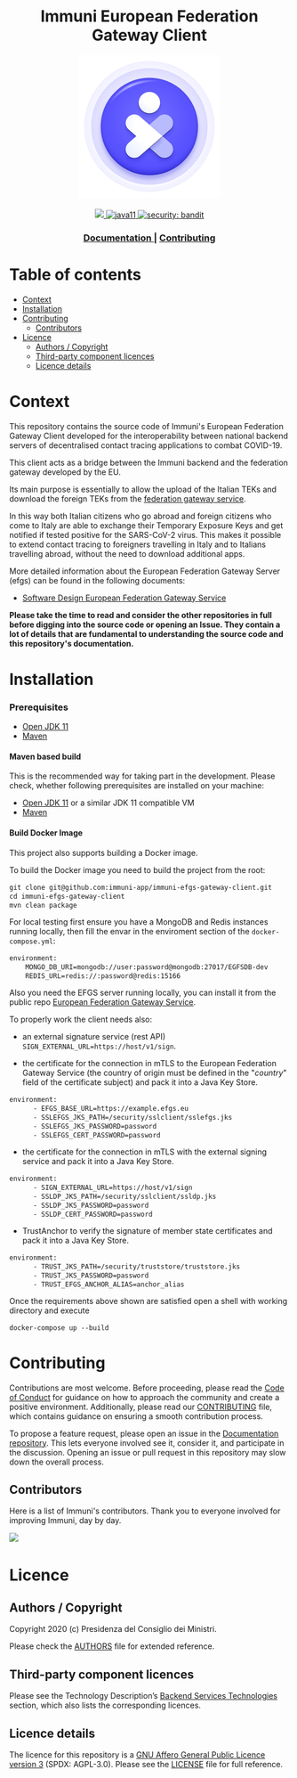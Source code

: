 <h1 align="center">Immuni European Federation Gateway Client</h1>

<div align="center">
<img width="256" height="256" src="img/logo.png">
</div>

<br />
<div align="center">
    <!-- CoC -->
    <a href="CODE_OF_CONDUCT.md">
      <img src="https://img.shields.io/badge/Contributor%20Covenant-v2.0%20adopted-ff69b4.svg" />
    </a>
    <a href="https://www.oracle.com/java/technologies/javase-jdk11-downloads.html">
      <img alt="java11"
      src="https://img.shields.io/badge/java-11-green">
    </a>
    <a href="https://github.com/PyCQA/bandit">
      <img alt="security: bandit"
      src="https://img.shields.io/badge/security-bandit-yellow.svg">
    </a>
</div>

<div align="center">
  <h3>
    </span>
    <a href="https://github.com/immuni-app/immuni-documentation">
      Documentation
    </a>
    <span> | </span>
    <a href="CONTRIBUTING.md">
      Contributing
    </a>
  </h3>
</div>


# Table of contents

- [Context](#context)
- [Installation](#installation)
- [Contributing](#contributing)
  - [Contributors](#contributors)
- [Licence](#licence)
  - [Authors / Copyright](#authors--copyright)
  - [Third-party component licences](#third-party-component-licences)
  - [Licence details](#licence-details)


# Context
This repository contains the source code of Immuni's European Federation Gateway Client developed for the interoperability between national backend servers of decentralised contact tracing applications to combat COVID-19.

This client acts as a bridge between the Immuni backend and the federation gateway developed by the EU.

Its main purpose is essentially to allow the upload of the Italian TEKs and download the foreign TEKs from the [federation gateway service](https://github.com/eu-federation-gateway-service/efgs-federation-gateway).

In this way both Italian citizens who go abroad and foreign citizens who come to Italy are able to exchange their Temporary Exposure Keys and get notified if tested positive for the SARS-CoV-2 virus.
This makes it possible to extend contact tracing to foreigners travelling in Italy and to Italians travelling abroad, without the need to download additional apps.

More detailed information about the European Federation Gateway Server (efgs) can be found in the following documents:

- [Software Design European Federation Gateway Service](https://github.com/eu-federation-gateway-service/efgs-federation-gateway/blob/master/docs/software-design-federation-gateway-service.md)

**Please take the time to read and consider the other repositories in full before digging into the source code or opening an Issue. They contain a lot of details that are fundamental to understanding the source code and this repository's documentation.**

# Installation

### Prerequisites
 - [Open JDK 11](https://openjdk.java.net) 
 - [Maven](https://maven.apache.org)

#### Maven based build
This is the recommended way for taking part in the development.
Please check, whether following prerequisites are installed on your machine:
- [Open JDK 11](https://openjdk.java.net) or a similar JDK 11 compatible VM
- [Maven](https://maven.apache.org)

#### Build Docker Image
This project also supports building a Docker image.

To build the Docker image you need to build the project from the root:

```shell script
git clone git@github.com:immuni-app/immuni-efgs-gateway-client.git
cd immuni-efgs-gateway-client
mvn clean package
```
For local testing first ensure you have a MongoDB and Redis instances running locally, then fill the envar in the enviroment section of the ``docker-compose.yml``:

```
environment:
    MONGO_DB_URI=mongodb://user:password@mongodb:27017/EGFSDB-dev
    REDIS_URL=redis://:password@redis:15166
```
Also you need the EFGS server running locally, you can install it from the public repo [European Federation Gateway Service](https://github.com/eu-federation-gateway-service/efgs-federation-gateway).

To properly work the client needs also:

- an external signature service (rest API) ``SIGN_EXTERNAL_URL=https://host/v1/sign``.

- the certificate for the connection in mTLS to the European Federation Gateway Service (the country of origin must be defined in the "_country_" field of the certificate subject) and pack it into a Java Key Store.
```
environment:
      - EFGS_BASE_URL=https://example.efgs.eu
      - SSLEFGS_JKS_PATH=/security/sslclient/sslefgs.jks
      - SSLEFGS_JKS_PASSWORD=password
      - SSLEFGS_CERT_PASSWORD=password
```
- the certificate for the connection in mTLS with the external signing service and pack it into a Java Key Store.
```
environment:
      - SIGN_EXTERNAL_URL=https://host/v1/sign
      - SSLDP_JKS_PATH=/security/sslclient/ssldp.jks
      - SSLDP_JKS_PASSWORD=password
      - SSLDP_CERT_PASSWORD=password
```
- TrustAnchor to verify the signature of member state certificates and pack it into a Java Key Store.
``` 
environment:
      - TRUST_JKS_PATH=/security/truststore/truststore.jks
      - TRUST_JKS_PASSWORD=password
      - TRUST_EFGS_ANCHOR_ALIAS=anchor_alias
```

Once the requirements above shown are satisfied open a shell with working directory and execute

```shell script
docker-compose up --build
```

# Contributing
Contributions are most welcome. Before proceeding, please read the [Code of Conduct](./CODE_OF_CONDUCT.md) for guidance on how to approach the community and create a positive environment. Additionally, please read our [CONTRIBUTING](./CONTRIBUTING.md) file, which contains guidance on ensuring a smooth contribution process.

To propose a feature request, please open an issue in the [Documentation repository](https://github.com/immuni-app/immuni-documentation). This lets everyone involved see it, consider it, and participate in the discussion. Opening an issue or pull request in this repository may slow down the overall process.

## Contributors
Here is a list of Immuni's contributors. Thank you to everyone involved for improving Immuni, day by day.

<a href="https://github.com/immuni-app/immuni-app/immuni-efgs-gateway-client">
  <img
  src="https://contributors-img.web.app/image?repo=immuni-app/immuni-efgs-gateway-client"
  />
</a>

# Licence

## Authors / Copyright

Copyright 2020 (c) Presidenza del Consiglio dei Ministri.

Please check the [AUTHORS](AUTHORS) file for extended reference.

## Third-party component licences

Please see the Technology Description’s [Backend Services Technologies](https://github.com/immuni-app/documentation/blob/master/Technology%20Description.md#backend-services-technologies) section, which also lists the corresponding licences.

## Licence details

The licence for this repository is a [GNU Affero General Public Licence version 3](https://www.gnu.org/licenses/agpl-3.0.html) (SPDX: AGPL-3.0). Please see the [LICENSE](LICENSE) file for full reference.










